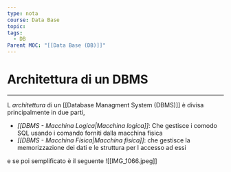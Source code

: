 ```yaml
---
type: nota
course: Data Base
topic: 
tags:
  - DB
Parent MOC: "[[Data Base (DB)]]"
---
```


# Architettura di un DBMS
---
L _architettura_ di un [[Database Managment System (DBMS)]] è divisa principalmente in due parti, 
- _[[DBMS - Macchina Logica|Macchina logica]]_: Che gestisce i comodo SQL usando i comando forniti dalla macchina fisica
- _[[DBMS - Macchina Fisica|Macchina fisica]]_: che gestisce la memorizzazione dei dati e le struttura per l accesso ad essi


e se poi semplificato è il seguente 
![[IMG_1066.jpeg]]


